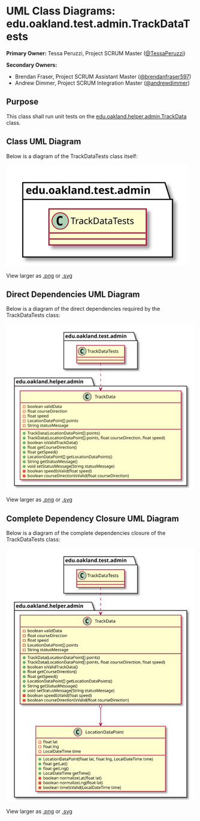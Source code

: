 # UML Class Diagrams: edu.oakland.test.admin.TrackDataTests

**Primary Owner:** Tessa Peruzzi, Project SCRUM Master ([@TessaPeruzzi](https://github.com/TessaPeruzzi/))

**Secondary Owners:**

- Brendan Fraser, Project SCRUM Assistant Master ([@brendanfraser597](https://github.com/brendanfraser597/))
- Andrew Dimmer, Project SCRUM Integration Master ([@andrewdimmer](https://github.com/andrewdimmer/))

## Purpose

This class shall run unit tests on the [edu.oakland.helper.admin.TrackData](../../helper/TrackData) class.

## Class UML Diagram

Below is a diagram of the TrackDataTests class itself:

![TrackDataTests](./TrackDataTests.svg)

View larger as [.png](./TrackDataTests.png) or [.svg](./TrackDataTests.svg)

## Direct Dependencies UML Diagram

Below is a diagram of the direct dependencies required by the TrackDataTests class:

![TrackDataTests Direct Dependencies](./TrackDataTests_DirectDependencies.svg)

View larger as [.png](./TrackDataTests_DirectDependencies.png) or [.svg](./TrackDataTests_DirectDependencies.svg)

## Complete Dependency Closure UML Diagram

Below is a diagram of the complete dependencies closure of the TrackDataTests class:

![TrackDataTests Dependency Closure](./TrackDataTests_Closure.svg)

View larger as [.png](./TrackDataTests_Closure.png) or [.svg](./TrackDataTests_Closure.svg)
